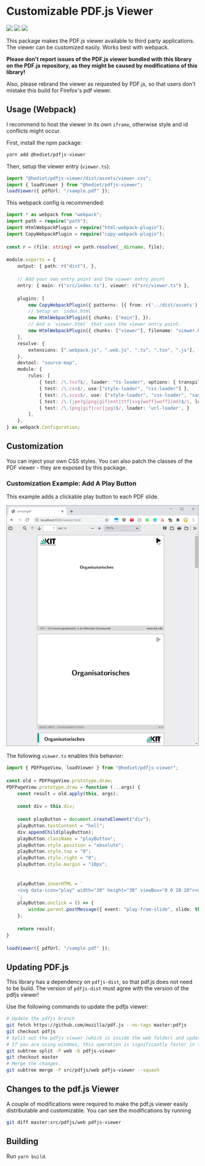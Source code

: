 # Customizable PDF.js Viewer

[![](https://img.shields.io/static/v1?style=social&label=Sponsor&message=%E2%9D%A4&logo=GitHub&color&link=%3Curl%3E)](https://github.com/sponsors/hediet)
[![](https://img.shields.io/static/v1?style=social&label=Donate&message=%E2%9D%A4&logo=Paypal&color&link=%3Curl%3E)](https://www.paypal.com/cgi-bin/webscr?cmd=_s-xclick&hosted_button_id=ZP5F38L4C88UY&source=url)
[![](https://img.shields.io/twitter/follow/hediet_dev.svg?style=social)](https://twitter.com/intent/follow?screen_name=hediet_dev)

This package makes the PDF.js viewer available to third party applications.
The viewer can be customized easily. Works best with webpack.

**Please don't report issues of the PDF.js viewer bundled with this library on the PDF.js repository, as they might be caused by modifications of this library!**

Also, please rebrand the viewer as requested by PDF.js, so that users don't mistake this build for Firefox's pdf viewer.

## Usage (Webpack)

I recommend to host the viewer in its own `iframe`, otherwise style and id conflicts might occur.

First, install the npm package:
```sh
yarn add @hediet/pdfjs-viewer
```

Then, setup the viewer entry (`viewer.ts`):
```ts
import "@hediet/pdfjs-viewer/dist/assets/viewer.css";
import { loadViewer } from "@hediet/pdfjs-viewer";
loadViewer({ pdfUrl: "/sample.pdf" });
```

This webpack config is recommended:
```ts
import * as webpack from "webpack";
import path = require("path");
import HtmlWebpackPlugin = require("html-webpack-plugin");
import CopyWebpackPlugin = require("copy-webpack-plugin");

const r = (file: string) => path.resolve(__dirname, file);

module.exports = {
	output: { path: r("dist"), },

	// Add your own entry point and the viewer entry point
	entry: { main: r("src/index.ts"), viewer: r("src/viewer.ts") },

	plugins: [
		new CopyWebpackPlugin({ patterns: [{ from: r('../dist/assets') },] }),
		// Setup an `index.html`
		new HtmlWebpackPlugin({ chunks: ["main"], }),
		// And a `viewer.html` that uses the viewer entry point.
		new HtmlWebpackPlugin({ chunks: ["viewer"], filename: "viewer.html", }),
	],
	resolve: {
		extensions: [".webpack.js", ".web.js", ".ts", ".tsx", ".js"],
	},
	devtool: "source-map",
	module: {
		rules: [
			{ test: /\.tsx?$/, loader: "ts-loader", options: { transpileOnly: true }, },
			{ test: /\.css$/, use:["style-loader", "css-loader"] },
			{ test: /\.scss$/, use: ["style-loader", "css-loader", "sass-loader"] },
			{ test: /\.(jpe?g|png|gif|eot|ttf|svg|woff|woff2|md)$/i, loader: "file-loader", },
			{ test: /\.(png|gif|cur|jpg)$/, loader: 'url-loader', }
		],
	},
} as webpack.Configuration;
```

## Customization

You can inject your own CSS styles.
You can also patch the classes of the PDF viewer - they are exposed by this package.

### Customization Example: Add A Play Button

This example adds a clickable play button to each PDF slide.

![](./docs/screenshot.png)

The following `viewer.ts`  enables this behavior:

```ts
import { PDFPageView, loadViewer } from "@hediet/pdfjs-viewer";

const old = PDFPageView.prototype.draw;
PDFPageView.prototype.draw = function (...args) {
	const result = old.apply(this, args);

	const div = this.div;

	const playButton = document.createElement("div");
	playButton.textContent = "hell";
	div.appendChild(playButton);
	playButton.className = "playButton";
	playButton.style.position = "absolute";
	playButton.style.top = "0";
	playButton.style.right = "0";
	playButton.style.margin = "10px";


	playButton.innerHTML = `
	<svg data-icon="play" width="30" height="30" viewBox="0 0 20 20"><desc>play</desc><path d="M16 10c0-.36-.2-.67-.49-.84l.01-.01-10-6-.01.01A.991.991 0 005 3c-.55 0-1 .45-1 1v12c0 .55.45 1 1 1 .19 0 .36-.07.51-.16l.01.01 10-6-.01-.01c.29-.17.49-.48.49-.84z" fill-rule="evenodd"></path></svg>
	`;
	playButton.onclick = () => {
		window.parent.postMessage({ event: "play-from-slide", slide: this.id }, "*");
	};
		
	return result;
}

loadViewer({ pdfUrl: "/sample.pdf" });
```

## Updating PDF.js

This library has a dependency on `pdfjs-dist`, so that pdf.js does not need to be build.
The version of `pdfjs-dist` must agree with the version of the pdfjs viewer!

Use the following commands to update the pdfjs viewer:
```bash
# Update the pdfjs branch
git fetch https://github.com/mozilla/pdf.js --no-tags master:pdfjs
git checkout pdfjs
# Split out the pdfjs viewer (which is inside the web folder) and update the pdfjs-viewer branch.
# If you are using windows, this operation is significantly faster in the WSL.
git subtree split -P web -b pdfjs-viewer
git checkout master
# Merge the changes.
git subtree merge -P src/pdfjs/web pdfjs-viewer --squash
```

## Changes to the pdf.js Viewer

A couple of modifications were required to make the pdf.js viewer easily distributable and customizable.
You can see the modifications by running
```bash
git diff master:src/pdfjs/web pdfjs-viewer
```

## Building

Run `yarn build`.
